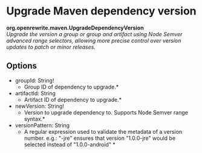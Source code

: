 # Upgrade Maven dependency version

**org.openrewrite.maven.UpgradeDependencyVersion**  
_Upgrade the version a group or group and artifact using Node Semver advanced range selectors, allowing more precise control over version updates to patch or minor releases._

## Options

* groupId: String!
  * Group ID of dependency to upgrade.\*
* artifactId: String
  * Artifact ID of dependency to upgrade.\*
* newVersion: String!
  * Version to upgrade dependency to. Supports Node Semver range syntax.\*
* versionPattern: String
  * A regular expression used to validate the metadata of a version number. e.g.: "-jre" ensures that version "1.0.0-jre" would be selected instead of "1.0.0-android" \*

